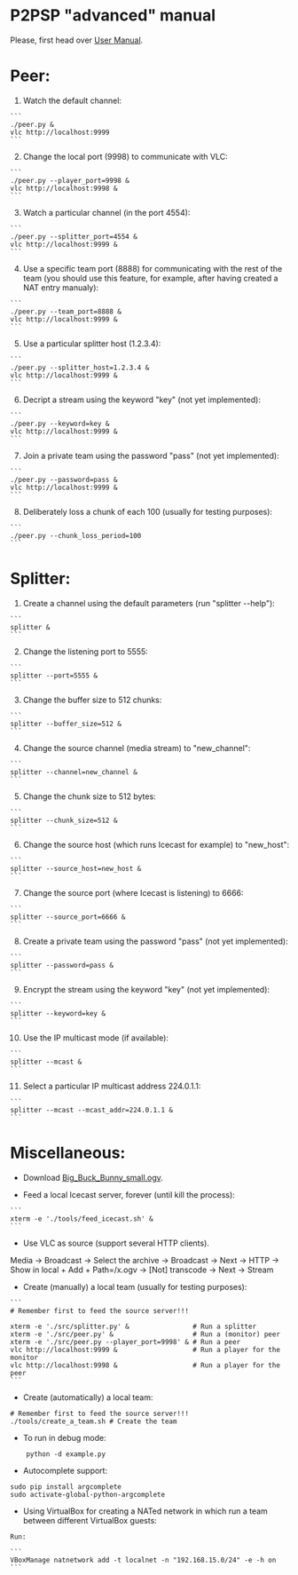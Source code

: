 P2PSP "advanced" manual
=======================

Please, first head over [User Manual](../user-manual/README.md).

# Peer:

<!-- {{{  -->

1. Watch the default channel:
<!-- {{{  -->
    ```
    ./peer.py &
    vlc http://localhost:9999
    ```
<!-- }}} -->

2. Change the local port (9998) to communicate with VLC:
<!-- {{{  -->
	```
	./peer.py --player_port=9998 &
	vlc http://localhost:9998 &
	```
<!-- }}} -->

3. Watch a particular channel (in the port 4554):
<!-- {{{  -->
    ```
    ./peer.py --splitter_port=4554 &
    vlc http://localhost:9999 &
    ```
<!-- }}} -->
    
4. Use a specific team port (8888) for communicating with the rest of
   the team (you should use this feature, for example, after having
   created a NAT entry manualy):
<!-- {{{  -->
    ```
    ./peer.py --team_port=8888 &
    vlc http://localhost:9999 &
    ```
<!-- }}} -->

5. Use a particular splitter host (1.2.3.4):
<!-- {{{  -->
    ```
    ./peer.py --splitter_host=1.2.3.4 &
    vlc http://localhost:9999 &
    ```
<!-- }}} -->

6. Decript a stream using the keyword "key" (not yet implemented):
<!-- {{{  -->
    ```
    ./peer.py --keyword=key &
    vlc http://localhost:9999 &
    ```
<!-- }}} -->

7. Join a private team using the password "pass" (not yet implemented):
<!-- {{{  -->
    ```
    ./peer.py --password=pass &
    vlc http://localhost:9999 &
    ```
<!-- }}} -->

8. Deliberately loss a chunk of each 100 (usually for testing purposes):
<!-- {{{  -->
    ```
    ./peer.py --chunk_loss_period=100
    ```
<!-- }}} -->

<!-- }}} -->

# Splitter:
<!-- {{{  -->

1. Create a channel using the default parameters (run "splitter --help"):
<!-- {{{  -->
    ```
    splitter &
    ```
<!-- }}} -->

2. Change the listening port to 5555:
<!-- {{{  -->
    ```
    splitter --port=5555 &
    ```
<!-- }}} -->

3. Change the buffer size to 512 chunks:
<!-- {{{  -->
    ```
    splitter --buffer_size=512 &
    ```
<!-- }}} -->

4. Change the source channel (media stream) to "new_channel":
<!-- {{{  -->
    ```
    splitter --channel=new_channel &
    ```
<!-- }}} -->

5. Change the chunk size to 512 bytes:
<!-- {{{  -->
    ```
    splitter --chunk_size=512 &
    ```
<!-- }}} -->

6. Change the source host (which runs Icecast for example) to
   "new_host":
<!-- {{{  -->
    ```
    splitter --source_host=new_host &
    ```
<!-- }}} -->

7. Change the source port (where Icecast is listening) to 6666:
<!-- {{{  -->
    ```
    splitter --source_port=6666 &
    ```
<!-- }}} -->

8. Create a private team using the password "pass" (not yet implemented):
<!-- {{{  -->
    ```
    splitter --password=pass &
    ```
<!-- }}} -->

9. Encrypt the stream using the keyword "key" (not yet implemented):
<!-- {{{  -->
    ```
    splitter --keyword=key &
    ```
<!-- }}} -->

10. Use the IP multicast mode (if available):
<!-- {{{  -->
    ```
    splitter --mcast &
    ```
<!-- }}} -->

11. Select a particular IP multicast address 224.0.1.1:
<!-- {{{  -->
    ```
    splitter --mcast --mcast_addr=224.0.1.1 &
    ```
<!-- }}} -->

<!-- }}} -->

# Miscellaneous:
<!-- {{{  -->

* Download
[Big_Buck_Bunny_small.ogv](http://commons.wikimedia.org/wiki/File:Big_Buck_Bunny_small.ogv).

* Feed a local Icecast server, forever (until kill the process):
<!-- {{{  -->

    ```
    xterm -e './tools/feed_icecast.sh' &
    ```

<!-- }}} -->

* Use VLC as source (support several HTTP clients).
<!-- {{{  -->

   Media -> Broadcast -> Select the archive -> Broadcast -> Next -> HTTP ->
   Show in local + Add + Path=/x.ogv -> [Not] transcode -> Next -> Stream

<!-- }}} -->

* Create (manually) a local team (usually for testing purposes):
<!-- {{{  -->

    ```
    # Remember first to feed the source server!!!
                                                             
    xterm -e './src/splitter.py' &                # Run a splitter
    xterm -e './src/peer.py' &                    # Run a (monitor) peer
    xterm -e './src/peer.py --player_port=9998' & # Run a peer
    vlc http://localhost:9999 &                   # Run a player for the monitor
    vlc http://localhost:9998 &                   # Run a player for the peer
    ```

<!-- }}} -->

* Create (automatically) a local team:
<!-- {{{  -->

    # Remember first to feed the source server!!!
    ./tools/create_a_team.sh # Create the team

<!-- }}} -->

* To run in debug mode:
<!-- {{{  -->

        python -d example.py

<!-- }}} -->

* Autocomplete support:
<!-- {{{  -->

	sudo pip install argcomplete
	sudo activate-global-python-argcomplete

<!-- }}} -->
        
* Using VirtualBox for creating a NATed network in which run a team
  between different VirtualBox guests:
<!-- {{{  -->

	Run:

    ```
    VBoxManage natnetwork add -t localnet -n "192.168.15.0/24" -e -h on
    ```

<!-- }}} -->

<!-- }}} -->

